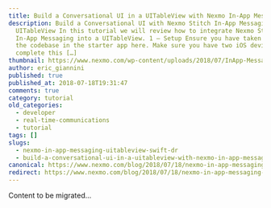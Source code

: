 ```yaml
---
title: Build a Conversational UI in a UITableView with Nexmo In-App Messaging in Swift
description: Build a Conversational UI with Nexmo Stitch In-App Messaging in a
  UITableView In this tutorial we will review how to integrate Nexmo Stitch’s
  In-App Messaging into a UITableView. 1 – Setup Ensure you have taken a look at
  the codebase in the starter app here. Make sure you have two iOS devices to
  complete this […]
thumbnail: https://www.nexmo.com/wp-content/uploads/2018/07/InApp-Messaging_swift-1200x676-1.jpg
author: eric_giannini
published: true
published_at: 2018-07-18T19:31:47
comments: true
category: tutorial
old_categories:
  - developer
  - real-time-communications
  - tutorial
tags: []
slugs:
  - nexmo-in-app-messaging-uitableview-swift-dr
  - build-a-conversational-ui-in-a-uitableview-with-nexmo-in-app-messaging-in-swift
canonical: https://www.nexmo.com/blog/2018/07/18/nexmo-in-app-messaging-uitableview-swift-dr
redirect: https://www.nexmo.com/blog/2018/07/18/nexmo-in-app-messaging-uitableview-swift-dr
---
```

Content to be migrated...